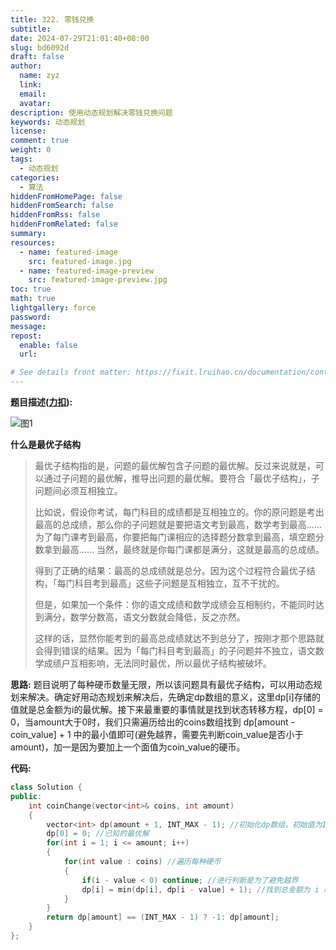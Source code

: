 ```yaml
---
title: 322. 零钱兑换
subtitle:
date: 2024-07-29T21:01:40+08:00
slug: bd6092d
draft: false
author:
  name: zyz
  link:
  email:
  avatar:
description: 使用动态规划解决零钱兑换问题
keywords: 动态规划
license:
comment: true
weight: 0
tags:
  - 动态规划
categories:
  - 算法
hiddenFromHomePage: false
hiddenFromSearch: false
hiddenFromRss: false
hiddenFromRelated: false
summary:
resources:
  - name: featured-image
    src: featured-image.jpg
  - name: featured-image-preview
    src: featured-image-preview.jpg
toc: true
math: true
lightgallery: force
password:
message:
repost:
  enable: false
  url:

# See details front matter: https://fixit.lruihao.cn/documentation/content-management/introduction/#front-matter
---
```

**题目描述([力扣](https://leetcode.cn/problems/coin-change/description/)):**  

![图1](/PostsImgs/algorithm_note_3_imgs/picture1.png)

**什么是最优子结构**
>最优子结构指的是，问题的最优解包含子问题的最优解。反过来说就是，可以通过子问题的最优解，推导出问题的最优解。要符合「最优子结构」，子问题间必须互相独立。
>
>比如说，假设你考试，每门科目的成绩都是互相独立的。你的原问题是考出最高的总成绩，那么你的子问题就是要把语文考到最高，数学考到最高…… 为了每门课考到最高，你要把每门课相应的选择题分数拿到最高，填空题分数拿到最高…… 当然，最终就是你每门课都是满分，这就是最高的总成绩。
>
>得到了正确的结果：最高的总成绩就是总分。因为这个过程符合最优子结构，「每门科目考到最高」这些子问题是互相独立，互不干扰的。
>
>但是，如果加一个条件：你的语文成绩和数学成绩会互相制约，不能同时达到满分，数学分数高，语文分数就会降低，反之亦然。
>
>这样的话，显然你能考到的最高总成绩就达不到总分了，按刚才那个思路就会得到错误的结果。因为「每门科目考到最高」的子问题并不独立，语文数学成绩户互相影响，无法同时最优，所以最优子结构被破坏。


**思路:** 题目说明了每种硬币数量无限，所以该问题具有最优子结构，可以用动态规划来解决。确定好用动态规划来解决后，先确定dp数组的意义，这里dp[i]存储的值就是总金额为i的最优解。接下来最重要的事情就是找到状态转移方程，dp[0] = 0，当amount大于0时，我们只需遍历给出的coins数组找到 dp[amount - coin_value] + 1 中的最小值即可(避免越界，需要先判断coin_value是否小于amount)，加一是因为要加上一个面值为coin_value的硬币。


**代码:**
```c++
class Solution {
public:
    int coinChange(vector<int>& coins, int amount) 
    {
        vector<int> dp(amount + 1, INT_MAX - 1); //初始化dp数组，初始值为INT_MAX - 1是因为后面有dp[i - value] + 1操作，需要避免整形溢出
        dp[0] = 0; //已知的最优解
        for(int i = 1; i <= amount; i++)
        {
            for(int value : coins) //遍历每种硬币
            {
                if(i - value < 0) continue; //进行判断是为了避免越界
                dp[i] = min(dp[i], dp[i - value] + 1); //找到总金额为 i 时的最优解
            }
        }
        return dp[amount] == (INT_MAX - 1) ? -1: dp[amount];
    }
};
```
